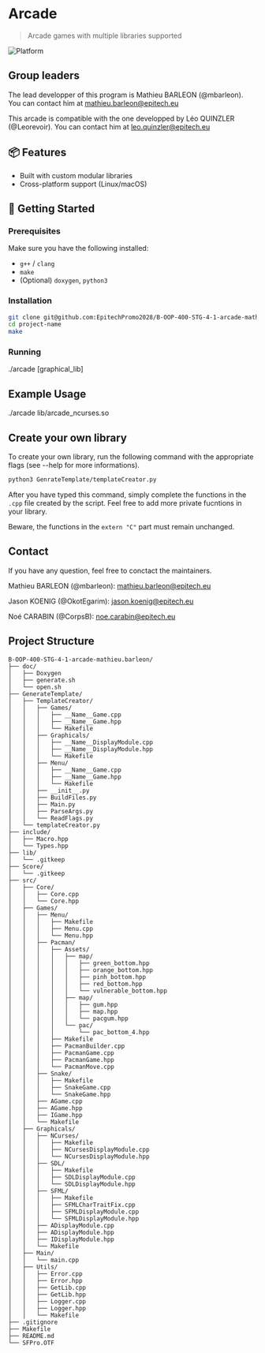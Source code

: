 # Arcade

> Arcade games with multiple libraries supported

![Platform](https://img.shields.io/badge/platform-Linux%20%7C%20macOS-blue)

## Group leaders

The lead developper of this program is Mathieu BARLEON (@mbarleon). You can contact him at mathieu.barleon@epitech.eu

This arcade is compatible with the one developped by Léo QUINZLER (@Leorevoir). You can contact him at leo.quinzler@epitech.eu

## 📦 Features

- Built with custom modular libraries
- Cross-platform support (Linux/macOS)

## 🚀 Getting Started

### Prerequisites

Make sure you have the following installed:

- `g++` / `clang`
- `make`
- (Optional) `doxygen`, `python3`

### Installation

```bash
git clone git@github.com:EpitechPromo2028/B-OOP-400-STG-4-1-arcade-mathieu.barleon.git
cd project-name
make
```

### Running

./arcade [graphical_lib]

## Example Usage

./arcade lib/arcade_ncurses.so

## Create your own library

To create your own library, run the following command with the appropriate flags (see --help for more informations).

```bash
python3 GenrateTemplate/templateCreator.py
```

After you have typed this command, simply complete the functions in the `.cpp` file created by the script. Feel free to add more private fucntions in your library.

Beware, the functions in the `extern "C"` part must remain unchanged.

## Contact

If you have any question, feel free to conctact the maintainers.

Mathieu BARLEON (@mbarleon): mathieu.barleon@epitech.eu

Jason KOENIG (@OkotEgarim): jason.koenig@epitech.eu

Noé CARABIN (@CorpsB): noe.carabin@epitech.eu

## Project Structure

```
B-OOP-400-STG-4-1-arcade-mathieu.barleon/
├── doc/
│   ├── Doxygen
│   ├── generate.sh
│   └── open.sh
├── GenerateTemplate/
│   ├── TemplateCreator/
│   │   ├── Games/
│   │   │   ├── __Name__Game.cpp
│   │   │   ├── __Name__Game.hpp
│   │   │   └── Makefile
│   │   ├── Graphicals/
│   │   │   ├── __Name__DisplayModule.cpp
│   │   │   ├── __Name__DisplayModule.hpp
│   │   │   └── Makefile
│   │   ├── Menu/
│   │   │   ├── __Name__Game.cpp
│   │   │   ├── __Name__Game.hpp
│   │   │   └── Makefile
│   │   ├── __init__.py
│   │   ├── BuildFiles.py
│   │   ├── Main.py
│   │   ├── ParseArgs.py
│   │   └── ReadFlags.py
│   └── templateCreator.py
├── include/
│   ├── Macro.hpp
│   └── Types.hpp
├── lib/
│   └── .gitkeep
├── Score/
│   └── .gitkeep
├── src/
│   ├── Core/
│   │   ├── Core.cpp
│   │   └── Core.hpp
│   ├── Games/
│   │   ├── Menu/
│   │   │   ├── Makefile
│   │   │   ├── Menu.cpp
│   │   │   └── Menu.hpp
│   │   ├── Pacman/
│   │   │   ├── Assets/
│   │   │   │   ├── map/
│   │   │   │   │   ├── green_bottom.hpp
│   │   │   │   │   ├── orange_bottom.hpp
│   │   │   │   │   ├── pinh_bottom.hpp
│   │   │   │   │   ├── red_bottom.hpp
│   │   │   │   │   └── vulnerable_bottom.hpp
│   │   │   │   ├── map/
│   │   │   │   │   ├── gum.hpp
│   │   │   │   │   ├── map.hpp
│   │   │   │   │   └── pacgum.hpp
│   │   │   │   └── pac/
│   │   │   │       └── pac_bottom_4.hpp
│   │   │   ├── Makefile
│   │   │   ├── PacmanBuilder.cpp
│   │   │   ├── PacmanGame.cpp
│   │   │   ├── PacmanGame.hpp
│   │   │   └── PacmanMove.cpp
│   │   ├── Snake/
│   │   │   ├── Makefile
│   │   │   ├── SnakeGame.cpp
│   │   │   └── SnakeGame.hpp
│   │   ├── AGame.cpp
│   │   ├── AGame.hpp
│   │   ├── IGame.hpp
│   │   └── Makefile
│   ├── Graphicals/
│   │   ├── NCurses/
│   │   │   ├── Makefile
│   │   │   ├── NCursesDisplayModule.cpp
│   │   │   └── NCursesDisplayModule.hpp
│   │   ├── SDL/
│   │   │   ├── Makefile
│   │   │   ├── SDLDisplayModule.cpp
│   │   │   └── SDLDisplayModule.hpp
│   │   ├── SFML/
│   │   │   ├── Makefile
│   │   │   ├── SFMLCharTraitFix.cpp
│   │   │   ├── SFMLDisplayModule.cpp
│   │   │   └── SFMLDisplayModule.hpp
│   │   ├── ADisplayModule.cpp
│   │   ├── ADisplayModule.hpp
│   │   ├── IDisplayModule.hpp
│   │   └── Makefile
│   ├── Main/
│   │   └── main.cpp
│   ├── Utils/
│   │   ├── Error.cpp
│   │   ├── Error.hpp
│   │   ├── GetLib.cpp
│   │   ├── GetLib.hpp
│   │   ├── Logger.cpp
│   │   ├── Logger.hpp
│   │   └── Makefile
├── .gitignore
├── Makefile
├── README.md
└── SFPro.OTF
```
